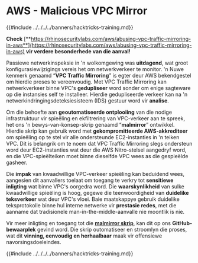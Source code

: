 # AWS - Malicious VPC Mirror

{{#include ../../../../banners/hacktricks-training.md}}

**Check** [**https://rhinosecuritylabs.com/aws/abusing-vpc-traffic-mirroring-in-aws**](https://rhinosecuritylabs.com/aws/abusing-vpc-traffic-mirroring-in-aws) **vir verdere besonderhede van die aanval!**

Passiewe netwerkinspeksie in 'n wolkomgewing was **uitdagend**, wat groot konfigurasiewijzigings vereis het om netwerkverkeer te monitor. 'n Nuwe kenmerk genaamd “**VPC Traffic Mirroring**” is egter deur AWS bekendgestel om hierdie proses te vereenvoudig. Met VPC Traffic Mirroring kan netwerkverkeer binne VPC's **gedupliseer** word sonder om enige sagteware op die instansies self te installeer. Hierdie gedupliseerde verkeer kan na 'n netwerkindringingsdeteksiesisteem (IDS) gestuur word vir **analise**.

Om die behoefte aan **geoutomatiseerde ontplooiing** van die nodige infrastruktuur vir spieëling en ekfiltrering van VPC-verkeer aan te spreek, het ons 'n bewys-van-konsep-skrip genaamd “**malmirror**” ontwikkel. Hierdie skrip kan gebruik word met **gekompromitteerde AWS-akkrediteer** om spieëling op te stel vir alle ondersteunde EC2-instanties in 'n teiken VPC. Dit is belangrik om te noem dat VPC Traffic Mirroring slegs ondersteun word deur EC2-instanties wat deur die AWS Nitro-stelsel aangedryf word, en die VPC-spieëlteiken moet binne dieselfde VPC wees as die gespieëlde gasheer.

Die **impak** van kwaadwillige VPC-verkeer spieëling kan beduidend wees, aangesien dit aanvallers toelaat om toegang te verkry tot **sensitiewe inligting** wat binne VPC's oorgedra word. Die **waarskynlikheid** van sulke kwaadwillige spieëling is hoog, gegewe die teenwoordigheid van **duidelike teksverkeer** wat deur VPC's vloei. Baie maatskappye gebruik duidelike teksprotokolle binne hul interne netwerke vir **prestasie redes**, met die aanname dat tradisionele man-in-the-middle-aanvalle nie moontlik is nie.

Vir meer inligting en toegang tot die [**malmirror skrip**](https://github.com/RhinoSecurityLabs/Cloud-Security-Research/tree/master/AWS/malmirror), kan dit op ons **GitHub-bewaarplek** gevind word. Die skrip outomatiseer en stroomlyn die proses, wat dit **vinning, eenvoudig en herhaalbaar** maak vir offensiewe navorsingsdoeleindes.

{{#include ../../../../banners/hacktricks-training.md}}
